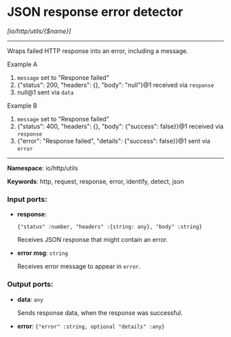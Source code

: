 # JSON response error detector

_[io/http/utils/{$name}]_

---

Wraps failed HTTP response into an error, including a message.

Example A
1. `message` set to "Response failed"
2. {"status": 200, "headers": {}, "body": "null"}@1 received via `response`
3. null@1 sent via `data`

Example B
1. `message` set to "Response failed"
2. {"status": 400, "headers": {}, "body": {"success": false}}@1 received via `response`
3. {"error": "Response failed", "details": {"success": false}}@1 sent via `error`

---

__Namespace__: io/http/utils

__Keywords__: http, request, response, error, identify, detect, json

### Input ports:

* __response__: 
    ```
    {"status" :number, "headers" :{string: any}, "body" :string}
    ```

    Receives JSON response that might contain an error.


* __error msg__: ` string `

    Receives error message to appear in `error`.

### Output ports:

* __data__: ` any `

    Sends response data, when the response was successful.


* __error__: ` {"error" :string, optional "details" :any} `

